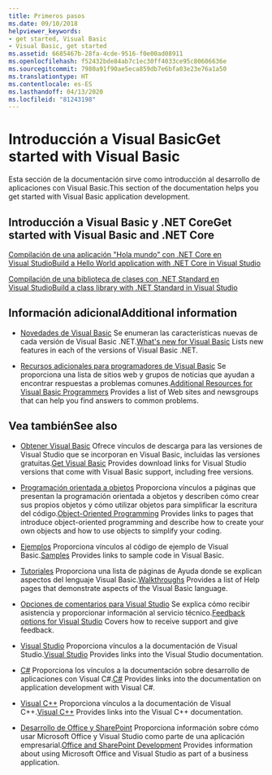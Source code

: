 ```yaml
---
title: Primeros pasos
ms.date: 09/10/2018
helpviewer_keywords:
- get started, Visual Basic
- Visual Basic, get started
ms.assetid: 6685467b-28fa-4cde-9516-f0e00ad08911
ms.openlocfilehash: f52432bde84ab7c1ec30ff4033ce95c80606636e
ms.sourcegitcommit: 7980a91f90ae5eca859db7e6bfa03e23e76a1a50
ms.translationtype: HT
ms.contentlocale: es-ES
ms.lasthandoff: 04/13/2020
ms.locfileid: "81243198"
---
```

# <a name="get-started-with-visual-basic"></a><span data-ttu-id="2691b-102">Introducción a Visual Basic</span><span class="sxs-lookup"><span data-stu-id="2691b-102">Get started with Visual Basic</span></span>

<span data-ttu-id="2691b-103">Esta sección de la documentación sirve como introducción al desarrollo de aplicaciones con Visual Basic.</span><span class="sxs-lookup"><span data-stu-id="2691b-103">This section of the documentation helps you get started with Visual Basic application development.</span></span>

## <a name="get-started-with-visual-basic-and-net-core"></a><span data-ttu-id="2691b-104">Introducción a Visual Basic y .NET Core</span><span class="sxs-lookup"><span data-stu-id="2691b-104">Get started with Visual Basic and .NET Core</span></span>

[<span data-ttu-id="2691b-105">Compilación de una aplicación "Hola mundo" con .NET Core en Visual Studio</span><span class="sxs-lookup"><span data-stu-id="2691b-105">Build a Hello World application with .NET Core in Visual Studio</span></span>](../../core/tutorials/with-visual-studio.md)

[<span data-ttu-id="2691b-106">Compilación de una biblioteca de clases con .NET Standard en Visual Studio</span><span class="sxs-lookup"><span data-stu-id="2691b-106">Build a class library with .NET Standard in Visual Studio</span></span>](../../core/tutorials/library-with-visual-studio.md)

## <a name="additional-information"></a><span data-ttu-id="2691b-107">Información adicional</span><span class="sxs-lookup"><span data-stu-id="2691b-107">Additional information</span></span>

- <span data-ttu-id="2691b-108">[Novedades de Visual Basic](whats-new.md) Se enumeran las características nuevas de cada versión de Visual Basic .NET.</span><span class="sxs-lookup"><span data-stu-id="2691b-108">[What's new for Visual Basic](whats-new.md) Lists new features in each of the versions of Visual Basic .NET.</span></span>

- <span data-ttu-id="2691b-109">[Recursos adicionales para programadores de Visual Basic](additional-resources.md) Se proporciona una lista de sitios web y grupos de noticias que ayudan a encontrar respuestas a problemas comunes.</span><span class="sxs-lookup"><span data-stu-id="2691b-109">[Additional Resources for Visual Basic Programmers](additional-resources.md) Provides a list of Web sites and newsgroups that can help you find answers to common problems.</span></span>

## <a name="see-also"></a><span data-ttu-id="2691b-110">Vea también</span><span class="sxs-lookup"><span data-stu-id="2691b-110">See also</span></span>

- <span data-ttu-id="2691b-111">[Obtener Visual Basic](https://visualstudio.microsoft.com/downloads/?utm_medium=microsoft&utm_source=docs.microsoft.com&utm_campaign=inline+link&utm_content=download+vs2019) Ofrece vínculos de descarga para las versiones de Visual Studio que se incorporan en Visual Basic, incluidas las versiones gratuitas.</span><span class="sxs-lookup"><span data-stu-id="2691b-111">[Get Visual Basic](https://visualstudio.microsoft.com/downloads/?utm_medium=microsoft&utm_source=docs.microsoft.com&utm_campaign=inline+link&utm_content=download+vs2019) Provides download links for Visual Studio versions that come with Visual Basic support, including free versions.</span></span>

- <span data-ttu-id="2691b-112">[Programación orientada a objetos](../programming-guide/concepts/object-oriented-programming.md) Proporciona vínculos a páginas que presentan la programación orientada a objetos y describen cómo crear sus propios objetos y cómo utilizar objetos para simplificar la escritura del código.</span><span class="sxs-lookup"><span data-stu-id="2691b-112">[Object-Oriented Programming](../programming-guide/concepts/object-oriented-programming.md) Provides links to pages that introduce object-oriented programming and describe how to create your own objects and how to use objects to simplify your coding.</span></span>

- <span data-ttu-id="2691b-113">[Ejemplos](https://github.com/dotnet/docs/tree/master/samples/snippets/visualbasic) Proporciona vínculos al código de ejemplo de Visual Basic.</span><span class="sxs-lookup"><span data-stu-id="2691b-113">[Samples](https://github.com/dotnet/docs/tree/master/samples/snippets/visualbasic) Provides links to sample code in Visual Basic.</span></span>

- <span data-ttu-id="2691b-114">[Tutoriales](../walkthroughs.md) Proporciona una lista de páginas de Ayuda donde se explican aspectos del lenguaje Visual Basic.</span><span class="sxs-lookup"><span data-stu-id="2691b-114">[Walkthroughs](../walkthroughs.md) Provides a list of Help pages that demonstrate aspects of the Visual Basic language.</span></span>

- <span data-ttu-id="2691b-115">[Opciones de comentarios para Visual Studio](/visualstudio/ide/feedback-options) Se explica cómo recibir asistencia y proporcionar información al servicio técnico.</span><span class="sxs-lookup"><span data-stu-id="2691b-115">[Feedback options for Visual Studio](/visualstudio/ide/feedback-options) Covers how to receive support and give feedback.</span></span>

- <span data-ttu-id="2691b-116">[Visual Studio](/visualstudio/) Proporciona vínculos a la documentación de Visual Studio.</span><span class="sxs-lookup"><span data-stu-id="2691b-116">[Visual Studio](/visualstudio/) Provides links into the Visual Studio documentation.</span></span>

- <span data-ttu-id="2691b-117">[C#](../../csharp/index.yml) Proporciona los vínculos a la documentación sobre desarrollo de aplicaciones con Visual C#.</span><span class="sxs-lookup"><span data-stu-id="2691b-117">[C#](../../csharp/index.yml) Provides links into the documentation on application development with Visual C#.</span></span>

- <span data-ttu-id="2691b-118">[Visual C++](/cpp/) Proporciona vínculos a la documentación de Visual C++.</span><span class="sxs-lookup"><span data-stu-id="2691b-118">[Visual C++](/cpp/) Provides links into the Visual C++ documentation.</span></span>

- <span data-ttu-id="2691b-119">[Desarrollo de Office y SharePoint](/visualstudio/vsto/office-and-sharepoint-development-in-visual-studio) Proporciona información sobre cómo usar Microsoft Office y Visual Studio como parte de una aplicación empresarial.</span><span class="sxs-lookup"><span data-stu-id="2691b-119">[Office and SharePoint Development](/visualstudio/vsto/office-and-sharepoint-development-in-visual-studio) Provides information about using Microsoft Office and Visual Studio as part of a business application.</span></span>
